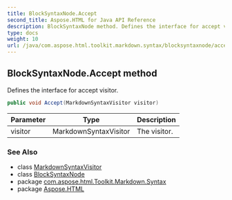 ```yaml
---
title: BlockSyntaxNode.Accept
second_title: Aspose.HTML for Java API Reference
description: BlockSyntaxNode method. Defines the interface for accept visitor
type: docs
weight: 10
url: /java/com.aspose.html.toolkit.markdown.syntax/blocksyntaxnode/accept/
---
```

## BlockSyntaxNode.Accept method

Defines the interface for accept visitor.

```java
public void Accept(MarkdownSyntaxVisitor visitor)
```

| Parameter | Type | Description |
| --- | --- | --- |
| visitor | MarkdownSyntaxVisitor | The visitor. |

### See Also

* class [MarkdownSyntaxVisitor](../../markdownsyntaxvisitor/)
* class [BlockSyntaxNode](../)
* package [com.aspose.html.Toolkit.Markdown.Syntax](../../blocksyntaxnode/)
* package [Aspose.HTML](../../../)
